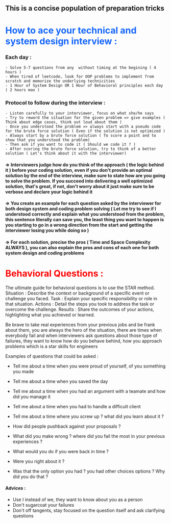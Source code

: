 ## This is a concise population of preparation tricks

# <span style="color:rgb(20, 101, 250)"> How to ace your technical and system design interview :

### Each day : 
    - Solve 5-7 questions from any  without timing at the begining ( 4 hours )
    - When tired of leetcode, look for OOP problems to implement from scratch and memorize the underlying technicities
    - 1 Hour of System Design OR 1 Hour of Behavioral principles each day ( 2 hours max )


### Protocol to follow during the interview : 
    - Listen carefully to your interviewer, focus on what she/he says
    - Try to reword the situation for the given problem => give examples ( Think about edge cases, think out loud about them ) 
    - Once you understood the problem => always start with a pseudo code for the brute force solution ( Even if the solution is not optimized )
    - Always start by a brute force solution ( To score a point and to show that you understood the problem)
    - Then ask if you want to code it ( Should we code it ? )
    - After scoring the brute force solution, try to think of a better solution ( Let's think about it with the interviewer)

#### => Interviewers judge how do you think of the approach ( the logic behind it ) before your coding solution, even if you don't provide an optimal solution by the end of the interview, make sure to state how are you going to solve the problem. If you succeed into delivering a well optimized solution, that's great, if not, don't worry about it just make sure to be verbose and declare your logic behind it


#### =>  You create an example for each question asked by the interviewer for both design system and coding problem solving ( Let me try to see if I understood correctly and explain what you understood from the problem, this sentence literally can save you, the least thing you want to happen is you starting to go in a wrong direction from the start and getting the interviewer losing you while doing so )

#### => For each solution, precise the pros ( Time and Space Complexity ALWAYS ), you can also explain the pros and cons of each one for both system design and coding problems


# <span style="color:rgb(253, 0, 0)">  Behavioral Questions :
The ultimate guide for behavioral questions is to use the STAR method.
Situation : Describe the context or background of a specific event or challenge you faced.
Task      : Explain your specific responsibility or role in that situation.
Actions   : Detail the steps you took to address the task or overcome the challenge.
Results   : Share the outcomes of your actions, highlighting what you achieved or learned.

Be brave to take real experiences from your previous jobs and be frank about them, you are always the hero of the situation, there are times when everybody fail and when interviewers ask questions about those type of failures, they want to know how do you behave behind, how you approach problems which is a star skills for engineers

Examples of questions that could be asked :

- Tell me about a time when you were proud of yourself, of you something you made
 
- Tell me about a time when you saved the day 
 
- Tell me about a time when you had an argument with a teamate and how did you manage it 
 
- Tell me about a time when you had to handle a difficult client
 
- Tell me about a time where you screw up ? what did you learn about it ? 
 
- How did people pushback against your proposals ?
 
- What did you make wrong ? where did you fail the most in your previous experiences ?
 
- What would you do if you were back in time ?
 
- Were you right about it ?
 
- Was that the only option you had ? you had other choices options ? Why did you do that ?

#### Advices : 
  - Use I instead of we, they want to know about you as a person
  - Don't sugarcoat your failures 
  - Don't off tangents, stay focused on the question itself and ask clarifying questions 



